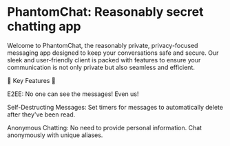 # PhantomChat: Reasonably secret chatting app

Welcome to PhantomChat, the reasonably private, privacy-focused messaging app designed to keep your conversations safe and secure. Our sleek and user-friendly client is packed with features to ensure your communication is not only private but also seamless and efficient.

🌟 Key Features 🌟

E2EE: No one can see the messages! Even us!

Self-Destructing Messages: Set timers for messages to automatically delete after they've been read.

Anonymous Chatting: No need to provide personal information. Chat anonymously with unique aliases.
